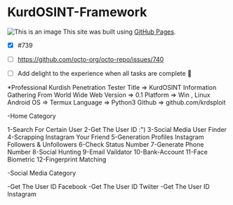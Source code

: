 # KurdOSINT-Framework



![This is an image](https://myoctocat.com/assets/images/base-octocat.svg)
 This site was built using [GitHub Pages](https://github.com/krdsploit).

- [x] #739
- [ ] https://github.com/octo-org/octo-repo/issues/740
- [ ] Add delight to the experience when all tasks are complete :tada:



*Professional Kurdish Penetration Tester 
Title => KurdOSINT Information Gathering From World Wide Web
Version => 0.1
Platform => Win , Linux 
Android OS => Termux
Language => Python3
Github => github.com/krdsploit


-Home Category

 1-Search For Certain User 
 2-Get The User ID :")
 3-Social Media User Finder 
 4-Scrapping Instagram Your Friend 
 5-Generation Profiles Instagram Followers & Unfollowers 
 6-Check Status Number 
 7-Generate Phone Number 
 8-Social Hunting 
 9-Email Vaildator 
 10-Bank-Account 
 11-Face Biometric
 12-Fingerprint Matching 
    


-Social Media Category 

-Get The User ID Facebook 
-Get The User ID Twiiter 
-Get The User ID Instagram 
 

